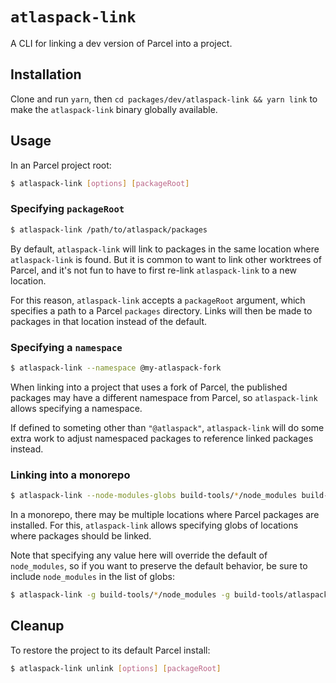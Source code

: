 # `atlaspack-link`

A CLI for linking a dev version of Parcel into a project.

## Installation

Clone and run `yarn`, then `cd packages/dev/atlaspack-link && yarn link`
to make the `atlaspack-link` binary globally available.

## Usage

In an Parcel project root:

```sh
$ atlaspack-link [options] [packageRoot]
```

### Specifying `packageRoot`

```sh
$ atlaspack-link /path/to/atlaspack/packages
```

By default, `atlaspack-link` will link to packages in the same
location where `atlaspack-link` is found. But it is common
to want to link other worktrees of Parcel, and it's not fun
to have to first re-link `atlaspack-link` to a new location.

For this reason, `atlaspack-link` accepts a `packageRoot` argument,
which specifies a path to a Parcel `packages` directory.
Links will then be made to packages in that location instead
of the default.

### Specifying a `namespace`

```sh
$ atlaspack-link --namespace @my-atlaspack-fork
```

When linking into a project that uses a fork of Parcel,
the published packages may have a different namespace from
Parcel, so `atlaspack-link` allows specifying a namespace.

If defined to someting other than `"@atlaspack"`,
`atlaspack-link` will do some extra work to adjust
namespaced packages to reference linked packages instead.

### Linking into a monorepo

```sh
$ atlaspack-link --node-modules-globs build-tools/*/node_modules build-tools/atlaspack/*/node_modules
```

In a monorepo, there may be multiple locations where
Parcel packages are installed. For this, `atlaspack-link`
allows specifying globs of locations where packages should be linked.

Note that specifying any value here will override the default of `node_modules`,
so if you want to preserve the default behavior, be sure to include `node_modules`
in the list of globs:

```sh
$ atlaspack-link -g build-tools/*/node_modules -g build-tools/atlaspack/*/node_modules -g node_modules
```

## Cleanup

To restore the project to its default Parcel install:

```sh
$ atlaspack-link unlink [options] [packageRoot]
```
